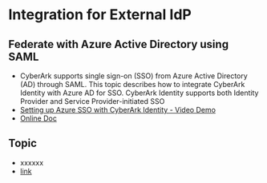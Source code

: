 # Integration for External IdP

## Federate with Azure Active Directory using SAML
  - CyberArk supports single sign-on (SSO) from Azure Active Directory (AD) through SAML. This topic describes how to integrate CyberArk Identity with Azure AD for SSO. CyberArk Identity supports both Identity Provider and Service Provider-initiated SSO
  - [Setting up Azure SSO with CyberArk Identity - Video Demo](https://www.youtube.com/watch?v=RKhsMgy5fBs)
  - [Online Doc](https://docs.cyberark.com/Idaptive/Latest/en/Content/CoreServices/UsersRoles/PartnerAzure.htm)

## Topic
  - xxxxxx
  - [link](https://xyx.com)
